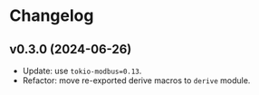 # Changelog

## v0.3.0 (2024-06-26)

- Update: use `tokio-modbus=0.13`.
- Refactor: move re-exported derive macros to `derive` module.
